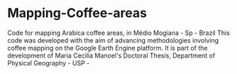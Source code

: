 # Mapping-Coffee-areas
 Code for mapping Arabica coffee areas, in Médio Mogiana - Sp - Brazil
This code was developed with the aim of advancing methodologies involving coffee mapping on the Google Earth Engine platform.
It is part of the development of Maria Cecilia Manoel's Doctoral Thesis, Department of Physical Geography - USP -
